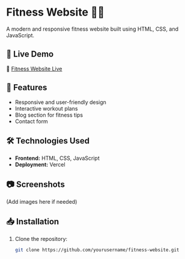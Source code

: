# Fitness Website 🏋️‍♂️

A modern and responsive fitness website built using HTML, CSS, and JavaScript.

## 🚀 Live Demo
🔗 [Fitness Website Live](https://fitness-website-eight-ruby.vercel.app)

## 📌 Features
- Responsive and user-friendly design  
- Interactive workout plans  
- Blog section for fitness tips  
- Contact form  

## 🛠️ Technologies Used
- **Frontend:** HTML, CSS, JavaScript  
- **Deployment:** Vercel  

## 📷 Screenshots
(Add images here if needed)

## 📥 Installation
1. Clone the repository:
   ```sh
   git clone https://github.com/yourusername/fitness-website.git
